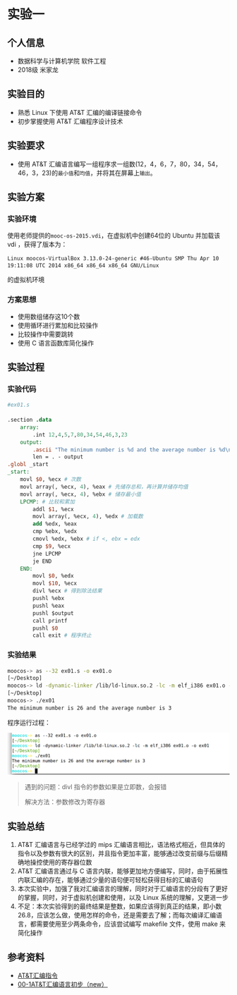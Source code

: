 # 实验一

## 个人信息

* 数据科学与计算机学院 软件工程
* 2018级 米家龙

## 实验目的

* 熟悉 Linux 下使用 AT&T 汇编的编译链接命令
* 初步掌握使用 AT&T 汇编程序设计技术

## 实验要求

* 使用 AT&T 汇编语言编写一组程序求一组数(12，4，6，7，80，34，54，46，3，23)的`最小值`和`均值`，并将其在屏幕上`输出`。

## 实验方案

### 实验环境

使用老师提供的`mooc-os-2015.vdi`，在虚拟机中创建64位的 Ubuntu 并加载该 vdi ，获得了版本为：

```
Linux moocos-VirtualBox 3.13.0-24-generic #46-Ubuntu SMP Thu Apr 10 19:11:08 UTC 2014 x86_64 x86_64 x86_64 GNU/Linux
```

的虚拟机环境

### 方案思想

* 使用数组储存这10个数
* 使用循环进行累加和比较操作
* 比较操作中需要跳转
* 使用 C 语言函数库简化操作

## 实验过程

### 实验代码

``` mips
#ex01.s

.section .data
    array:
        .int 12,4,5,7,80,34,54,46,3,23
    output:
        .ascii "The minimum number is %d and the average number is %d\n"
        len = . - output
.globl _start
_start:
    movl $0, %ecx # 次数
    movl array(, %ecx, 4), %eax # 先储存总和，再计算并储存均值
    movl array(, %ecx, 4), %ebx # 储存最小值
    LPCMP: # 比较和累加
        addl $1, %ecx
        movl array(, %ecx, 4), %edx # 加载数
        add %edx, %eax
        cmp %ebx, %edx
        cmovl %edx, %ebx # if <, ebx = edx
        cmp $9, %ecx
        jne LPCMP
        je END
    END:
        movl $0, %edx
        movl $10, %ecx
        divl %ecx # 得到除法结果
        pushl %ebx
        pushl %eax
        pushl $output
        call printf
        pushl $0
        call exit # 程序终止
```

### 实验结果

``` bash
moocos-> as --32 ex01.s -o ex01.o
[~/Desktop]
moocos-> ld -dynamic-linker /lib/ld-linux.so.2 -lc -m elf_i386 ex01.o -o ex01
[~/Desktop]
moocos-> ./ex01 
The minimum number is 26 and the average number is 3
```

程序运行过程：

![程序过程](./result.png)

> 遇到的问题：divl 指令的参数如果是立即数，会报错
> 
> 解决方法：参数修改为寄存器

## 实验总结

1. AT&T 汇编语言与已经学过的 mips 汇编语言相比，语法格式相近，但具体的指令以及参数有很大的区别，并且指令更加丰富，能够通过改变前缀与后缀精确地操控使用的寄存器位数
2. AT&T 汇编语言通过与 C 语言内联，能够更加地方便编写，同时，由于拓展性内联汇编的存在，能够通过少量的语句便可轻松获得目标的汇编语句
3. 本次实验中，加强了我对汇编语言的理解，同时对于汇编语言的分段有了更好的掌握，同时，对于虚拟机创建和使用，以及 Linux 系统的理解，又更进一步
4. 不足：本次实验得到的最终结果是整数，如果应该得到真正的结果，即小数26.8，应该怎么做，使用怎样的命令，还是需要去了解；而每次编译汇编语言，都需要使用至少两条命令，应该尝试编写 makefile 文件，使用 make 来简化操作

## 参考资料

* [AT&T汇编指令](https://blog.csdn.net/hunwo/article/details/6287288)
* [00-1AT&T汇编语言初步（new）](./参考资料/00-1AT&T汇编语言初步（new）.pdf)